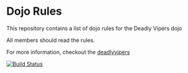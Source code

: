 Dojo Rules
==========

This repository contains a list of dojo rules for the Deadly Vipers dojo

All members should read the rules.

For more information, checkout the [deadlyvipers](https://github.com/deadlyvipers)

[![Build Status](https://secure.travis-ci.org/rails/arel.svg?branch=master)](http://travis-ci.org/rails/arel)
